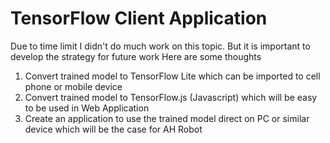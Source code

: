 # TensorFlow Client Application
Due to time limit I didn't do much work on this topic. But it is important to develop the strategy for future work
Here are some thoughts

1. Convert trained model to TensorFlow Lite which can be imported to cell phone or mobile device
2. Convert trained model to TensorFlow.js (Javascript) which will be easy to be used in Web Application 
3. Create an application to use the trained model direct on PC or similar device which will be the case for AH Robot
